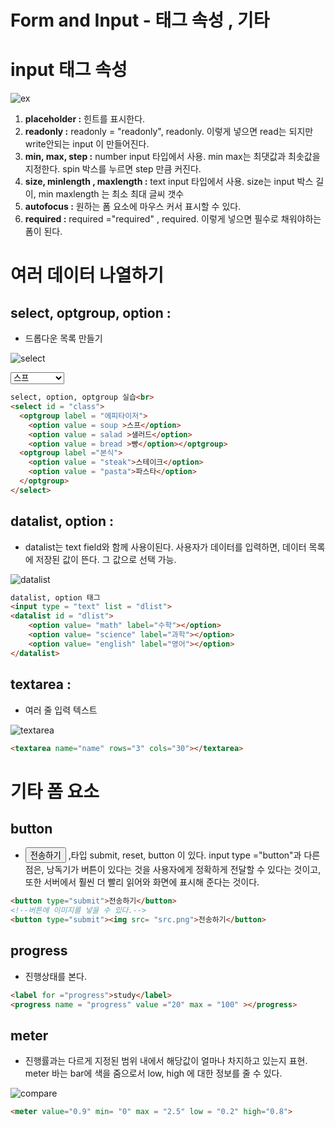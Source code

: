 # Form and Input - 태그 속성 , 기타

#  input 태그 속성

![ex](https://user-images.githubusercontent.com/37058233/97784296-de3b8900-1be0-11eb-8b60-796730f84cad.PNG)

1. **placeholder :** 힌트를 표시한다.
2. **readonly :** readonly = "readonly", readonly. 이렇게 넣으면 read는 되지만 write안되는 input 이 만들어진다.
3. **min, max, step :** number input 타입에서 사용. min max는 최댓값과 최솟값을 지정한다. spin 박스를 누르면 step 만큼 커진다.
4. **size, minlength , maxlength :** text input 타입에서 사용. size는 input 박스 길이, min maxlength 는 최소 최대 글씨 갯수
5. **autofocus :** 원하는 폼 요소에 마우스 커서 표시할 수 있다.
6. **required :** required ="required" , required. 이렇게 넣으면 필수로 채워야하는 폼이 된다.



# 여러 데이터 나열하기 

## **select, optgroup, option :** 

- 드롭다운 목록 만들기

![select](https://user-images.githubusercontent.com/37058233/97775440-fa6d0500-1ba3-11eb-9089-2772c908b979.PNG)



<select id = "class">
  <optgroup label = "에피타이저">
    <option value = soup >스프</option>
    <option value = salad >샐러드</option>
    <option value = bread >빵</option></optgroup>
  <optgroup label ="본식">
    <option value = "steak">스테이크</option>
    <option value = "pasta">파스타</option>
  </optgroup>
</select>

```html
select, option, optgroup 실습<br>
<select id = "class">
  <optgroup label = "에피타이저">
    <option value = soup >스프</option>
    <option value = salad >샐러드</option>
    <option value = bread >빵</option></optgroup>
  <optgroup label ="본식">
    <option value = "steak">스테이크</option>
    <option value = "pasta">파스타</option>
  </optgroup>
</select>
```

## **datalist, option :** 

- datalist는 text field와 함께 사용이된다. 사용자가 데이터를 입력하면, 데이터 목록에 저장된 값이 뜬다. 그 값으로 선택 가능. 

![datalist](https://user-images.githubusercontent.com/37058233/97775847-39e92080-1ba7-11eb-8f3f-9269eece4647.PNG)

```html
datalist, option 태그
<input type = "text" list = "dlist">
<datalist id = "dlist">
    <option value= "math" label="수학"></option>
    <option value= "science" label="과학"></option>
    <option value= "english" label="영어"></option>
</datalist>
```

## **textarea :** 

- 여러 줄 입력 텍스트

![textarea](https://user-images.githubusercontent.com/37058233/97775939-e75c3400-1ba7-11eb-9728-5b960abe37ec.PNG)

```html
<textarea name="name" rows="3" cols="30"></textarea>
```


# 기타 폼 요소

## button

-  <button type="submit">전송하기</button> ,타입 submit, reset, button 이 있다.  input type ="button"과 다른 점은, 낭독기가 버튼이 있다는 것을 사용자에게 정확하게 전달할 수 있다는 것이고, 또한 서버에서 훨씬 더 빨리 읽어와 화면에 표시해 준다는 것이다.

  ```html
  <button type="submit">전송하기</button>
  <!--버튼에 이미지를 넣을 수 있다.-->
  <button type="submit"><img src= "src.png">전송하기</button> 
  ```

## progress 

- 진행상태를 본다.

```html
<label for ="progress">study</label>
<progress name = "progress" value ="20" max = "100" ></progress>
```

## meter 

- 진행률과는 다르게 지정된 범위 내에서 해당값이 얼마나 차지하고 있는지 표현. meter 바는 bar에 색을 줌으로서 low, high 에 대한 정보를 줄 수 있다.

![compare](https://user-images.githubusercontent.com/37058233/97784384-8c473300-1be1-11eb-961a-358f6c749ad0.PNG)



```html
<meter value="0.9" min= "0" max = "2.5" low = "0.2" high="0.8">
```

